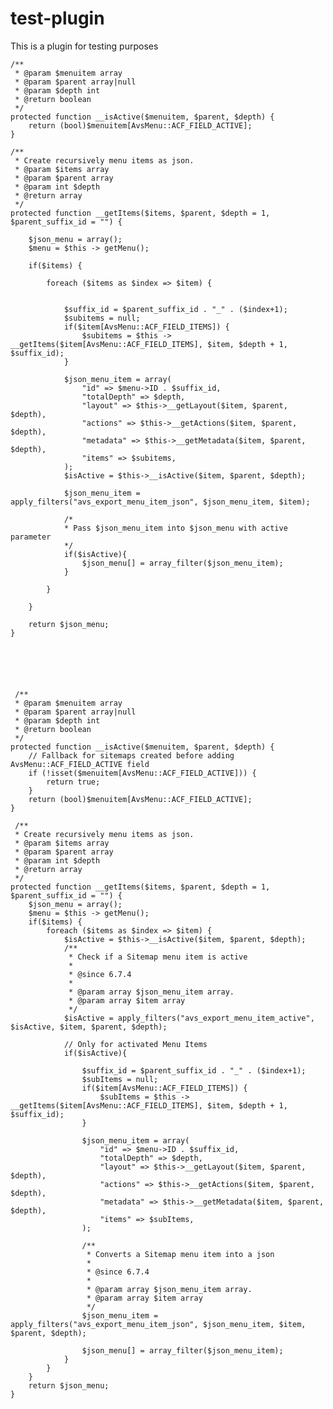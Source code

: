 # test-plugin
This is a plugin for testing purposes


    /**
     * @param $menuitem array
     * @param $parent array|null
     * @param $depth int
     * @return boolean
     */
    protected function __isActive($menuitem, $parent, $depth) {
        return (bool)$menuitem[AvsMenu::ACF_FIELD_ACTIVE];
    }

    /**
     * Create recursively menu items as json.
     * @param $items array
     * @param $parent array
     * @param int $depth
     * @return array
     */
    protected function __getItems($items, $parent, $depth = 1, $parent_suffix_id = "") {
        
        $json_menu = array();
        $menu = $this -> getMenu();        

        if($items) {

            foreach ($items as $index => $item) {
                
                
                $suffix_id = $parent_suffix_id . "_" . ($index+1);
                $subitems = null;
                if($item[AvsMenu::ACF_FIELD_ITEMS]) {
                    $subitems = $this -> __getItems($item[AvsMenu::ACF_FIELD_ITEMS], $item, $depth + 1, $suffix_id);
                }                                                
                
                $json_menu_item = array(                       
                    "id" => $menu->ID . $suffix_id,
                    "totalDepth" => $depth,
                    "layout" => $this->__getLayout($item, $parent, $depth),
                    "actions" => $this->__getActions($item, $parent, $depth),
                    "metadata" => $this->__getMetadata($item, $parent, $depth),
                    "items" => $subitems,
                );                
                $isActive = $this->__isActive($item, $parent, $depth);
                
                $json_menu_item = apply_filters("avs_export_menu_item_json", $json_menu_item, $item);
                
                /*
                * Pass $json_menu_item into $json_menu with active parameter
                */
                if($isActive){
                    $json_menu[] = array_filter($json_menu_item);
                }

            }

        }

        return $json_menu;
    }
    
    
    
    
    
    
     /**
     * @param $menuitem array
     * @param $parent array|null
     * @param $depth int
     * @return boolean
     */
    protected function __isActive($menuitem, $parent, $depth) {
        // Fallback for sitemaps created before adding AvsMenu::ACF_FIELD_ACTIVE field
        if (!isset($menuitem[AvsMenu::ACF_FIELD_ACTIVE])) {
            return true;
        }
        return (bool)$menuitem[AvsMenu::ACF_FIELD_ACTIVE];
    }
    
     /**
     * Create recursively menu items as json.
     * @param $items array
     * @param $parent array
     * @param int $depth
     * @return array
     */
    protected function __getItems($items, $parent, $depth = 1, $parent_suffix_id = "") {
        $json_menu = array();
        $menu = $this -> getMenu();
        if($items) {
            foreach ($items as $index => $item) {
                $isActive = $this->__isActive($item, $parent, $depth);
                /**
                 * Check if a Sitemap menu item is active
                 *
                 * @since 6.7.4
                 *
                 * @param array $json_menu_item array.
                 * @param array $item array
                 */
                $isActive = apply_filters("avs_export_menu_item_active", $isActive, $item, $parent, $depth);

                // Only for activated Menu Items
                if($isActive){

                    $suffix_id = $parent_suffix_id . "_" . ($index+1);
                    $subItems = null;
                    if($item[AvsMenu::ACF_FIELD_ITEMS]) {
                        $subItems = $this -> __getItems($item[AvsMenu::ACF_FIELD_ITEMS], $item, $depth + 1, $suffix_id);
                    }

                    $json_menu_item = array(
                        "id" => $menu->ID . $suffix_id,
                        "totalDepth" => $depth,
                        "layout" => $this->__getLayout($item, $parent, $depth),
                        "actions" => $this->__getActions($item, $parent, $depth),
                        "metadata" => $this->__getMetadata($item, $parent, $depth),
                        "items" => $subItems,
                    );

                    /**
                     * Converts a Sitemap menu item into a json
                     *
                     * @since 6.7.4
                     *
                     * @param array $json_menu_item array.
                     * @param array $item array
                     */
                    $json_menu_item = apply_filters("avs_export_menu_item_json", $json_menu_item, $item, $parent, $depth);

                    $json_menu[] = array_filter($json_menu_item);
                }
            }
        }
        return $json_menu;
    }
